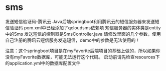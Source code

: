 # sms
发送短信验证码-腾讯云
Java后端springboot利用腾讯云的短信服务器来发送短信验证码
pom.xml中已经添加了qcloudsms依赖项
短信服务器的实体类是entity中的Sms
发送短信的控制器是SmsController.java
请修改里面的几个参数，使用自己注册的腾讯云短信服务发送短信，demo中的参数是无法使用的！

注意：这个springboot项目是在myFavorite后端项目的基础上做的，所以如果你没有myFavorite数据库，可能无法运行这个代码。
启动前请先检查resources下的application.yml中的数据库配置文件
